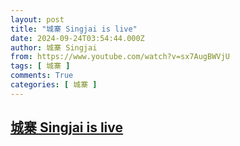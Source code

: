 ```yaml
---
layout: post
title: "城寨 Singjai is live"
date: 2024-09-24T03:54:44.000Z
author: 城寨 Singjai
from: https://www.youtube.com/watch?v=sx7AugBWVjU
tags: [ 城寨 ]
comments: True
categories: [ 城寨 ]
---
```

<!--1727150084000-->
[城寨 Singjai is live](https://www.youtube.com/watch?v=sx7AugBWVjU)
------

<div>

</div>

